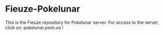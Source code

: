 Fieuze-Pokelunar
================

This is the Fieuze repository for Pokelunar server. For access to the server, click on: pokelunar.psim.us !
